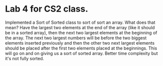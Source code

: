 # Lab 4 for CS2 class.

Implemented a Sort of Sorted class to sort of sort an array. What does that mean? Have the largest two elements at the end of the array (like it should be in a sorted array), then the next two largest elements at the beginning of the array. The next two largest numbers will be before the two biggest elements inserted previously and then the other two next largest elements should be placed after the first two elements placed at the beginnings. This will go on and on giving us a sort of sorted array. Better time complexity but it's not fully sorted.

